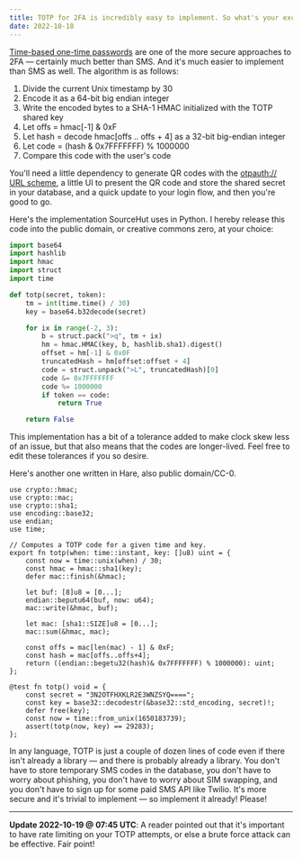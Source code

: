 ```yaml
---
title: TOTP for 2FA is incredibly easy to implement. So what's your excuse?
date: 2022-10-18
---
```


[Time-based one-time passwords][0] are one of the more secure approaches to 2FA
&mdash; certainly much better than SMS. And it's much easier to implement than
SMS as well. The algorithm is as follows:

[0]: https://en.wikipedia.org/wiki/Time-based_one-time_password

1. Divide the current Unix timestamp by 30
1. Encode it as a 64-bit big endian integer
1. Write the encoded bytes to a SHA-1 HMAC initialized with the TOTP shared key
1. Let offs = hmac[-1] & 0xF
1. Let hash = decode hmac[offs .. offs + 4] as a 32-bit big-endian integer
1. Let code = (hash & 0x7FFFFFFF) % 1000000
1. Compare this code with the user's code

You'll need a little dependency to generate QR codes with the [otpauth:// URL
scheme][1], a little UI to present the QR code and store the shared secret in
your database, and a quick update to your login flow, and then you're good to
go.

[1]: https://github.com/google/google-authenticator/wiki/Key-Uri-Format

Here's the implementation SourceHut uses in Python. I hereby release this code
into the public domain, or creative commons zero, at your choice:

```python
import base64
import hashlib
import hmac
import struct
import time

def totp(secret, token):
    tm = int(time.time() / 30)
    key = base64.b32decode(secret)

    for ix in range(-2, 3):
        b = struct.pack(">q", tm + ix)
        hm = hmac.HMAC(key, b, hashlib.sha1).digest()
        offset = hm[-1] & 0x0F
        truncatedHash = hm[offset:offset + 4]
        code = struct.unpack(">L", truncatedHash)[0]
        code &= 0x7FFFFFFF
        code %= 1000000
        if token == code:
            return True

    return False
```

This implementation has a bit of a tolerance added to make clock skew less of an
issue, but that also means that the codes are longer-lived. Feel free to edit
these tolerances if you so desire.

Here's another one written in Hare, also public domain/CC-0.

```hare
use crypto::hmac;
use crypto::mac;
use crypto::sha1;
use encoding::base32;
use endian;
use time;

// Computes a TOTP code for a given time and key.
export fn totp(when: time::instant, key: []u8) uint = {
	const now = time::unix(when) / 30;
	const hmac = hmac::sha1(key);
	defer mac::finish(&hmac);

	let buf: [8]u8 = [0...];
	endian::beputu64(buf, now: u64);
	mac::write(&hmac, buf);

	let mac: [sha1::SIZE]u8 = [0...];
	mac::sum(&hmac, mac);

	const offs = mac[len(mac) - 1] & 0xF;
	const hash = mac[offs..offs+4];
	return ((endian::begetu32(hash)& 0x7FFFFFFF) % 1000000): uint;
};

@test fn totp() void = {
	const secret = "3N2OTFHXKLR2E3WNZSYQ====";
	const key = base32::decodestr(&base32::std_encoding, secret)!;
	defer free(key);
	const now = time::from_unix(1650183739);
	assert(totp(now, key) == 29283);
};
```

In any language, TOTP is just a couple of dozen lines of code even if there
isn't already a library &mdash; and there is probably already a library. You
don't have to store temporary SMS codes in the database, you don't have to worry
about phishing, you don't have to worry about SIM swapping, and you don't have
to sign up for some paid SMS API like Twilio. It's more secure and it's trivial
to implement &mdash; so implement it already! Please!

---

**Update 2022-10-19 @ 07:45 UTC**: A reader pointed out that it's important to
have rate limiting on your TOTP attempts, or else a brute force attack can be
effective. Fair point!

